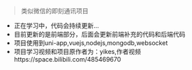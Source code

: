 > 类似微信的即刻通讯项目
+ 正在学习中，代码会持续更新...
+ 目前更新的是前端部分，后面会更新前端补充的代码和后端代码
+ 项目使用到uni-app,vuejs,nodejs,mongodb,websocket
+ 项目学习视频和项目原作者为：yikes,作者视频https://space.bilibili.com/485469670
